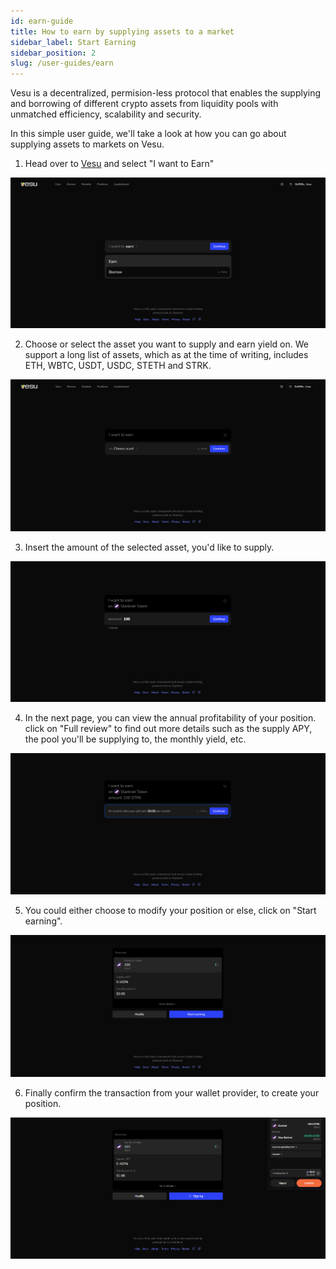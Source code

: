 ```yaml
---
id: earn-guide
title: How to earn by supplying assets to a market
sidebar_label: Start Earning
sidebar_position: 2
slug: /user-guides/earn
---
```


Vesu is a decentralized, permision-less protocol that enables the supplying and borrowing of different crypto assets from liquidity pools with unmatched efficiency, scalability and security.

In this simple user guide, we'll take a look at how you can go about supplying assets to markets on Vesu.

1. Head over to [Vesu](https://vesu.com) and select "I want to Earn"

![Earn yield](images/supply_1.png)

2. Choose or select the asset you want to supply and earn yield on. We support a long list of assets, which as at the time of writing, includes ETH, WBTC, USDT, USDC, STETH and STRK.

![Select asset](images/supply_2.png)

3. Insert the amount of the selected asset, you'd like to supply.

![Insert amount](images/supply_3.png)

4. In the next page, you can view the annual profitability of your position. click on "Full review" to find out more details such as the supply APY, the pool you'll be supplying to, the monthly yield, etc.

![Review details](images/supply_4.png)

5. You could either choose to modify your position or else, click on "Start earning".

![Start earning](images/supply_5.png)

6. Finally confirm the transaction from your wallet provider, to create your position.

![Confirm transaction](images/supply_6.png)
